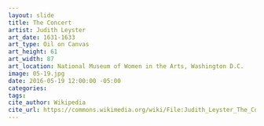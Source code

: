```yaml
---
layout: slide
title: The Concert
artist: Judith Leyster
art_date: 1631-1633
art_type: Oil on Canvas
art_height: 61
art_width: 87
art_location: National Museum of Women in the Arts, Washington D.C.
image: 05-19.jpg
date: 2016-05-19 12:00:00 -05:00
categories:
tags:
cite_author: Wikipedia
cite_url: https://commons.wikimedia.org/wiki/File:Judith_Leyster_The_Concert.jpg
---
```


